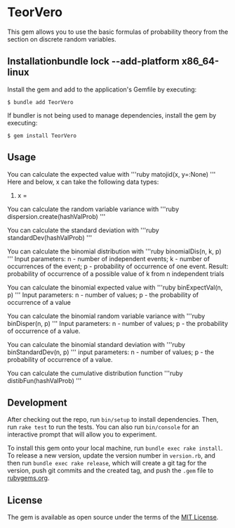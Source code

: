 # TeorVero

This gem allows you to use the basic formulas of probability theory from the section on discrete random variables.

## Installationbundle lock --add-platform x86_64-linux
Install the gem and add to the application's Gemfile by executing:

    $ bundle add TeorVero

If bundler is not being used to manage dependencies, install the gem by executing:

    $ gem install TeorVero

## Usage

You can calculate the expected value with
'''ruby
matojid(x, y=:None)
'''
Here and below, x can take the following data types:
1. x = 



You can calculate the random variable variance with
'''ruby
dispersion.create(hashValProb)
'''


You can calculate the standard deviation with
'''ruby
standardDev(hashValProb)
'''


You can calculate the binomial distribution with
'''ruby
binomialDis(n, k, p)
'''
Input parameters:
n - number of independent events; 
k - number of occurrences of the event; 
p - probability of occurrence of one event.
Result:
probability of occurrence of a possible value of k from n independent trials



You can calculate the binomial expected value with
'''ruby
binExpectVal(n, p)
'''
Input parameters:
n - number of values; 
p - the probability of occurrence of a value


You can calculate the binomial random variable variance with
'''ruby
binDisper(n, p)
'''
Input parameters:
n - number of values;
p - the probability of occurrence of a value.



You can calculate the binomial standard deviation with
'''ruby
binStandardDev(n, p)
'''
input parameters:
n - number of values; 
p - the probability of occurrence of a value.


You can calculate the сumulative distribution function
'''ruby
distibFun(hashValProb)
'''

## Development

After checking out the repo, run `bin/setup` to install dependencies. Then, run `rake test` to run the tests. You can also run `bin/console` for an interactive prompt that will allow you to experiment.

To install this gem onto your local machine, run `bundle exec rake install`. To release a new version, update the version number in `version.rb`, and then run `bundle exec rake release`, which will create a git tag for the version, push git commits and the created tag, and push the `.gem` file to [rubygems.org](https://rubygems.org).

## License

The gem is available as open source under the terms of the [MIT License](https://opensource.org/licenses/MIT).
